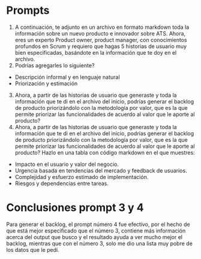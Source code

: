 # Prompts
1. A continuación, te adjunto en un archivo en formato markdown toda la información sobre un nuevo producto e innovador sobre ATS. Ahora, eres un experto Product owner, product manager, con conocimientos profundos en Scrum y requiero que hagas 5 historias de usuario muy bien especificadas, basándote en la información que te doy en el archivo.
2. Podrías agregarles lo siguiente?
- Descripción informal y en lenguaje natural
- Priorización y estimación
3. Ahora, a partir de las historias de usuario que generaste y toda la información que te di en el archivo del inicio, podrías generar el backlog de producto priorizándolo con la metodología por valor, que es la que permite priorizar las funcionalidades de acuerdo al valor que le aporte al producto?
4. Ahora, a partir de las historias de usuario que generaste y toda la información que te di en el archivo del inicio, podrías generar el backlog de producto priorizándolo con la metodología por valor, que es la que permite priorizar las funcionalidades de acuerdo al valor que le aporte al producto?
   Hazlo en una tabla con código markdown en el que muestres:
- Impacto en el usuario y valor del negocio.
- Urgencia basada en tendencias del mercado y feedback de usuarios.
- Complejidad y esfuerzo estimado de implementación.
- Riesgos y dependencias entre tareas.

# Conclusiones prompt 3 y 4
Para generar el backlog, el prompt número 4 fue efectivo, por el hecho de que está mejor especificado que el número 3, contiene más información acerca del output que busco y el resultado ayuda a ver mucho mejor el backlog, mientras que con el número 3, solo me dio una lista muy pobre de los datos que le pedí.
